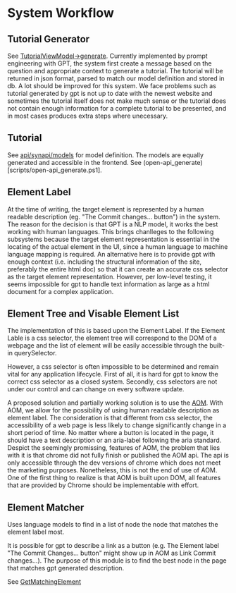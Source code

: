 # System Workflow

## Tutorial Generator
See [TutorialViewModel->generate](/api/synapi/views.py). 
Currently implemented by prompt engineering with GPT, the system first create a message based on the question and appropriate context to generate a tutorial. 
The tutorial will be returned in json format, parsed to match our model definition and stored in db. A lot should be improved for this system. We face problems 
such as tutorial generated by gpt is not up to date with the newest website and sometimes the tutorial itself does not make much sense or the tutorial does not 
contain enough information for a complete tutorial to be presented, and in most cases produces extra steps where unecessary. 

## Tutorial
See [api/synapi/models](api/synapi/models/tutorial.py) for model definition. The models are equally generated and accessible in the frontend. 
See (open-api_generate)[scripts/open-api_generate.ps1]. 

## Element Label
At the time of writing, the target element is represented by a human readable description (eg. "The Commit changes... button") in the system. The reason for the decision is that 
GPT is a NLP model, it works the best working with human languages. This brings chanlleges to the following subsystems because the target element representation is 
essential in the locating of the actual element in the UI, since a human language to machine language mapping is required. An alternative here is to provide gpt with 
enough context (i.e. including the structural information of the site, preferably the entire html doc) so that it can create an accurate css selector as the target 
element representation. However, per low-level testing, it seems impossible for gpt to handle text information as large as a html document for a complex application. 

## Element Tree and Visable Element List
The implementation of this is based upon the Element Label. If the Element Lable is a css selector, the element tree will correspond to the DOM of a webpage and the list 
of element will be easily accessible through the built-in querySelector. 

However, a css selector is often impossible to be determined and remain vital for any application lifecycle. First of all, it is hard for gpt to know the correct 
css selector as a closed system. Secondly, css selectors are not under our control and can change on every software update. 

A proposed solution and partially working solution is to use the [AOM](https://wicg.github.io/aom/spec/). With AOM, we allow for the possibility of using human readable description 
as element label. The consideration is that different from css selector, the accessibility of a web page is less likely to change significantly change in a short period 
of time. No matter where a button is located in the page, it should have a text description or an aria-label following the aria standard. Despict the seemingly promissing, 
features of AOM, the problem that lies with it is that chrome did not fully finish or published the AOM api. The api is only accessible through the dev versions of chrome 
which does not meet the marketing purposes. Nonetheless, this is not the end of use of AOM. One of the first thing to realize is that AOM is built upon DOM, all features 
that are provided by Chrome should be implementable with effort. 

## Element Matcher
Uses language models to find in a list of node the node that matches the element label most. 

It is possible for gpt to describe a link as a button (e.g. The Element label "The Commit Changes... button" might show up in AOM as Link Commit changes...). 
The purpose of this module is to find the best node in the page that matches gpt generated description.

See [GetMatchingElement](api/ai)


